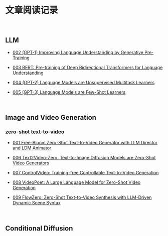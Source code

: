 # 文章阅读记录

</br>

## LLM

* [002 (GPT-1) Improving Language Understanding by Generative Pre-Training](06.26-07.03/06.26-07.03%20LLM%20Summary.md)  

* [003 BERT: Pre-training of Deep Bidirectional Transformers for Language Understanding](06.26-07.03/06.26-07.03%20LLM%20Summary.md)  

* [004 (GPT-2) Language Models are Unsupervised Multitask Learners](06.26-07.03/06.26-07.03%20LLM%20Summary.md)  

* [005 (GPT-3) Language Models are Few-Shot Learners](06.26-07.03/06.26-07.03%20LLM%20Summary.md)  
 
</br>

## Image and Video Generation

### zero-shot text-to-video

* [001 Free-Bloom Zero-Shot Text-to-Video Generator with LLM Director and LDM Animator](06.19-06.26/001%20Free-Bloom.md)  

* [006 Text2Video-Zero: Text-to-Image Diffusion Models are Zero-Shot Video Generators](06.26-07.03/006%20Text2Video-Zero.md)  

* [007 ControlVideo: Training-free Controllable Text-to-Video Generation](06.26-07.03/007%20ControlVideo%20Training%20Free%20Text-to-Video.md)  

* [008 VideoPoet: A Large Language Model for Zero-Shot Video Generation](06.26-07.03/008%20VideoPoet.md)  

* [009 FlowZero: Zero-Shot Text-to-Video Synthesis with LLM-Driven Dynamic Scene Syntax](06.26-07.03/009%20FlowZero.md)

</br>

## Conditional Diffusion




